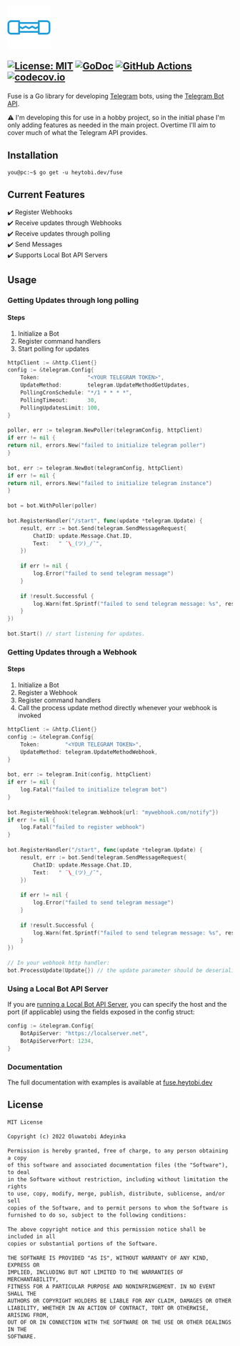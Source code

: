 <h2>
    <img src="assets/images/fuse.png">
<div>

[![License: MIT](https://img.shields.io/badge/License-MIT-yellow.svg)](https://opensource.org/licenses/MIT)
[![GoDoc](https://godoc.org/heytobi.dev/fuse?status.svg)](https://godoc.org//heytobi.dev/fuse)
[![GitHub Actions](https://github.com/beverlyRoadGoose/fuse/actions/workflows/ci.yaml/badge.svg)](https://github.com/beverlyRoadGoose/fuse/actions/workflows/ci.yml)
[![codecov.io](https://codecov.io/gh/beverlyRoadGoose/fuse/coverage.svg?branch=main)](https://codecov.io/gh/beverlyRoadGoose/fuse)
</div>
</h2>

Fuse is a Go library for developing [Telegram](https://telegram.org/) bots, using the [Telegram Bot API](https://core.telegram.org/bots/api).

⚠️ I'm developing this for use in a hobby project, so in the initial phase I'm only adding features as needed in the main project. Overtime I'll aim to cover much of what the Telegram API provides.

## Installation
```console
you@pc:~$ go get -u heytobi.dev/fuse
```

## Current Features
✔️ Register Webhooks  
✔️ Receive updates through Webhooks  
✔️ Receive updates through polling  
✔️ Send Messages  
✔️ Supports Local Bot API Servers 

## Usage
### Getting Updates through long polling
#### Steps
1. Initialize a Bot
2. Register command handlers
3. Start polling for updates

```go
httpClient := &http.Client{}
config := &telegram.Config{
    Token:               "<YOUR TELEGRAM TOKEN>",
    UpdateMethod:        telegram.UpdateMethodGetUpdates,
    PollingCronSchedule: "*/1 * * * *",
    PollingTimeout:      30,
    PollingUpdatesLimit: 100,
}

poller, err := telegram.NewPoller(telegramConfig, httpClient)
if err != nil {
return nil, errors.New("failed to initialize telegram poller")
}

bot, err := telegram.NewBot(telegramConfig, httpClient)
if err != nil {
return nil, errors.New("failed to initialize telegram instance")
}

bot = bot.WithPoller(poller)

bot.RegisterHandler("/start", func(update *telegram.Update) {
    result, err := bot.Send(telegram.SendMessageRequest{
        ChatID: update.Message.Chat.ID,
        Text:   " ¯\_(ツ)_/¯",
    })

    if err != nil {
        log.Error("failed to send telegram message")
    }

    if !result.Successful {
        log.Warn(fmt.Sprintf("failed to send telegram message: %s", result.Description))
    }
})

bot.Start() // start listening for updates.

```

### Getting Updates through a Webhook
#### Steps
1. Initialize a Bot
2. Register a Webhook
3. Register command handlers
4. Call the process update method directly whenever your webhook is invoked

```go
httpClient := &http.Client{}
config := &telegram.Config{
    Token:        "<YOUR TELEGRAM TOKEN>",
    UpdateMethod: telegram.UpdateMethodWebhook,
}

bot, err := telegram.Init(config, httpClient)
if err != nil {
    log.Fatal("failed to initialize telegram bot")
}

bot.RegisterWebhook(telegram.Webhook{url: "mywebhook.com/notify"})
if err != nil {
    log.Fatal("failed to register webhook")
}

bot.RegisterHandler("/start", func(update *telegram.Update) {
    result, err := bot.Send(telegram.SendMessageRequest{
        ChatID: update.Message.Chat.ID,
        Text:   " ¯\_(ツ)_/¯",
    })

    if err != nil {
        log.Error("failed to send telegram message")
    }

    if !result.Successful {
        log.Warn(fmt.Sprintf("failed to send telegram message: %s", result.Description))
    }
})

// In your webhook http handler:
bot.ProcessUpdate(Update{}) // the update parameter should be deserialized from the request body.
```

### Using a Local Bot API Server
If you are [running a Local Bot API Server](https://core.telegram.org/bots/api#using-a-local-bot-api-server), you can
specify the host and the port (if applicable) using the fields exposed in the config struct:

```go
config := &telegram.Config{
    BotApiServer: "https://localserver.net",
    BotApiServerPort: 1234,
}
```

### Documentation
The full documentation with examples is available at [fuse.heytobi.dev](https://fuse.heytobi.dev/)

## License
```
MIT License

Copyright (c) 2022 Oluwatobi Adeyinka

Permission is hereby granted, free of charge, to any person obtaining a copy
of this software and associated documentation files (the "Software"), to deal
in the Software without restriction, including without limitation the rights
to use, copy, modify, merge, publish, distribute, sublicense, and/or sell
copies of the Software, and to permit persons to whom the Software is
furnished to do so, subject to the following conditions:

The above copyright notice and this permission notice shall be included in all
copies or substantial portions of the Software.

THE SOFTWARE IS PROVIDED "AS IS", WITHOUT WARRANTY OF ANY KIND, EXPRESS OR
IMPLIED, INCLUDING BUT NOT LIMITED TO THE WARRANTIES OF MERCHANTABILITY,
FITNESS FOR A PARTICULAR PURPOSE AND NONINFRINGEMENT. IN NO EVENT SHALL THE
AUTHORS OR COPYRIGHT HOLDERS BE LIABLE FOR ANY CLAIM, DAMAGES OR OTHER
LIABILITY, WHETHER IN AN ACTION OF CONTRACT, TORT OR OTHERWISE, ARISING FROM,
OUT OF OR IN CONNECTION WITH THE SOFTWARE OR THE USE OR OTHER DEALINGS IN THE
SOFTWARE.
```
